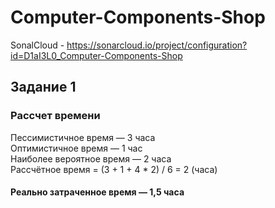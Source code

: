 # Computer-Components-Shop
SonalCloud - https://sonarcloud.io/project/configuration?id=D1aI3L0_Computer-Components-Shop
## Задание 1
### Рассчет времени
Пессимистичное время — 3 часа\
Оптимистичное время — 1 час\
Наиболее вероятное время — 2 часа\
Рассчётное время = (3 + 1 + 4 * 2) / 6 = 2 (часа)
#### Реально затраченное время — 1,5 часа
